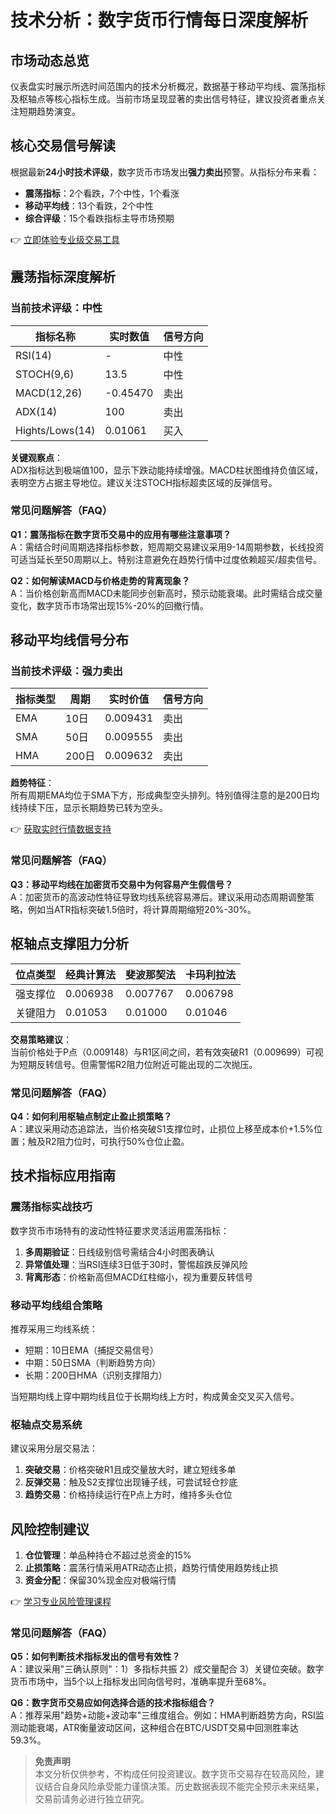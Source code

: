 # 技术分析：数字货币行情每日深度解析

## 市场动态总览

仪表盘实时展示所选时间范围内的技术分析概况，数据基于移动平均线、震荡指标及枢轴点等核心指标生成。当前市场呈现显著的卖出信号特征，建议投资者重点关注短期趋势演变。

## 核心交易信号解读

根据最新**24小时技术评级**，数字货币市场发出**强力卖出**预警。从指标分布来看：

- **震荡指标**：2个看跌，7个中性，1个看涨
- **移动平均线**：13个看跌，2个中性
- **综合评级**：15个看跌指标主导市场预期

👉 [立即体验专业级交易工具](https://bit.ly/okx_welcome)

## 震荡指标深度解析

### 当前技术评级：中性

| 指标名称          | 实时数值       | 信号方向 |
|-------------------|---------------|----------|
| RSI(14)           | -             | 中性     |
| STOCH(9,6)        | 13.5          | 中性     |
| MACD(12,26)       | -0.45470      | 卖出     |
| ADX(14)           | 100           | 卖出     |
| Hights/Lows(14)   | 0.01061       | 买入     |

**关键观察点**：  
ADX指标达到极端值100，显示下跌动能持续增强。MACD柱状图维持负值区域，表明空方占据主导地位。建议关注STOCH指标超卖区域的反弹信号。

### 常见问题解答（FAQ）

**Q1：震荡指标在数字货币交易中的应用有哪些注意事项？**  
A：需结合时间周期选择指标参数，短周期交易建议采用9-14周期参数，长线投资可适当延长至50周期以上。特别注意避免在趋势行情中过度依赖超买/超卖信号。

**Q2：如何解读MACD与价格走势的背离现象？**  
A：当价格创新高而MACD未能同步创新高时，预示动能衰竭。此时需结合成交量变化，数字货币市场常出现15%-20%的回撤行情。

## 移动平均线信号分布

### 当前技术评级：强力卖出

| 指标类型  | 周期    | 实时价值     | 信号方向 |
|-----------|---------|-------------|----------|
| EMA       | 10日    | 0.009431    | 卖出     |
| SMA       | 50日    | 0.009555    | 卖出     |
| HMA       | 200日   | 0.009632    | 卖出     |

**趋势特征**：  
所有周期EMA均位于SMA下方，形成典型空头排列。特别值得注意的是200日均线持续下压，显示长期趋势已转为空头。

👉 [获取实时行情数据支持](https://bit.ly/okx_welcome)

### 常见问题解答（FAQ）

**Q3：移动平均线在加密货币交易中为何容易产生假信号？**  
A：加密货币的高波动性特征导致均线系统容易滞后。建议采用动态周期调整策略，例如当ATR指标突破1.5倍时，将计算周期缩短20%-30%。

## 枢轴点支撑阻力分析

| 位点类型 | 经典计算法 | 斐波那契法 | 卡玛利拉法 |
|----------|------------|-------------|-------------|
| 强支撑位 | 0.006938   | 0.007767    | 0.006798    |
| 关键阻力 | 0.01053    | 0.01000     | 0.01046     |

**交易策略建议**：  
当前价格处于P点（0.009148）与R1区间之间，若有效突破R1（0.009699）可视为短期反转信号。但需警惕R2阻力位附近可能出现的二次抛压。

### 常见问题解答（FAQ）

**Q4：如何利用枢轴点制定止盈止损策略？**  
A：建议采用动态追踪法，当价格突破S1支撑位时，止损位上移至成本价+1.5%位置；触及R2阻力位时，可执行50%仓位止盈。

## 技术指标应用指南

### 震荡指标实战技巧

数字货币市场特有的波动性特征要求灵活运用震荡指标：  
1. **多周期验证**：日线级别信号需结合4小时图表确认  
2. **异常值处理**：当RSI连续3日低于30时，警惕超跌反弹风险  
3. **背离形态**：价格新高但MACD红柱缩小，视为重要反转信号

### 移动平均线组合策略

推荐采用三均线系统：  
- 短期：10日EMA（捕捉交易信号）  
- 中期：50日SMA（判断趋势方向）  
- 长期：200日HMA（识别支撑阻力）  

当短期均线上穿中期均线且位于长期均线上方时，构成黄金交叉买入信号。

### 枢轴点交易系统

建议采用分层交易法：  
1. **突破交易**：价格突破R1且成交量放大时，建立短线多单  
2. **反弹交易**：触及S2支撑位出现锤子线，可尝试轻仓抄底  
3. **趋势交易**：价格持续运行在P点上方时，维持多头仓位

## 风险控制建议

1. **仓位管理**：单品种持仓不超过总资金的15%  
2. **止损策略**：震荡行情采用ATR动态止损，趋势行情使用趋势线止损  
3. **资金分配**：保留30%现金应对极端行情

👉 [学习专业风险管理课程](https://bit.ly/okx_welcome)

### 常见问题解答（FAQ）

**Q5：如何判断技术指标发出的信号有效性？**  
A：建议采用"三确认原则"：1）多指标共振 2）成交量配合 3）关键位突破。数字货币市场中，当5个以上指标发出同向信号时，准确率提升至68%。

**Q6：数字货币交易应如何选择合适的技术指标组合？**  
A：推荐采用"趋势+动能+波动率"三维度组合。例如：HMA判断趋势方向，RSI监测动能衰竭，ATR衡量波动区间，这种组合在BTC/USDT交易中回测胜率达59.3%。

> **免责声明**  
> 本文分析仅供参考，不构成任何投资建议。数字货币交易存在较高风险，建议结合自身风险承受能力谨慎决策。历史数据表现不能完全预示未来结果，交易前请务必进行独立研究。